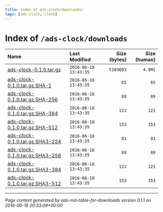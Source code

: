 ```yaml
---
title: index of ads-clock/downloads/
tags: [ads-clock, clock]
---
```

# Index of `/ads-clock/downloads`

|                                Name |         Last Modified |   Size (bytes) |   Size (human) |
| :---------------------------------- | :-------------------- | -------------: | -------------: |
| [ads-clock-0.1.0.tar.gz][]          | `2016-06-18 13:43:35` |      `5103693` |        `4.9Mi` |
| [ads-clock-0.1.0.tar.gz.SHA-1][]    | `2016-06-18 13:43:35` |           `65` |           `65` |
| [ads-clock-0.1.0.tar.gz.SHA-256][]  | `2016-06-18 13:43:35` |           `89` |           `89` |
| [ads-clock-0.1.0.tar.gz.SHA-384][]  | `2016-06-18 13:43:35` |          `121` |          `121` |
| [ads-clock-0.1.0.tar.gz.SHA-512][]  | `2016-06-18 13:43:35` |          `153` |          `153` |
| [ads-clock-0.1.0.tar.gz.SHA3-224][] | `2016-06-18 13:43:35` |           `81` |           `81` |
| [ads-clock-0.1.0.tar.gz.SHA3-256][] | `2016-06-18 13:43:35` |           `89` |           `89` |
| [ads-clock-0.1.0.tar.gz.SHA3-384][] | `2016-06-18 13:43:35` |          `121` |          `121` |
| [ads-clock-0.1.0.tar.gz.SHA3-512][] | `2016-06-18 13:43:35` |          `153` |          `153` |



[ads-clock-0.1.0.tar.gz]:            ads-clock-0.1.0.tar.gz
[ads-clock-0.1.0.tar.gz.SHA-1]:      ads-clock-0.1.0.tar.gz.SHA-1
[ads-clock-0.1.0.tar.gz.SHA-256]:    ads-clock-0.1.0.tar.gz.SHA-256
[ads-clock-0.1.0.tar.gz.SHA-384]:    ads-clock-0.1.0.tar.gz.SHA-384
[ads-clock-0.1.0.tar.gz.SHA-512]:    ads-clock-0.1.0.tar.gz.SHA-512
[ads-clock-0.1.0.tar.gz.SHA3-224]:   ads-clock-0.1.0.tar.gz.SHA3-224
[ads-clock-0.1.0.tar.gz.SHA3-256]:   ads-clock-0.1.0.tar.gz.SHA3-256
[ads-clock-0.1.0.tar.gz.SHA3-384]:   ads-clock-0.1.0.tar.gz.SHA3-384
[ads-clock-0.1.0.tar.gz.SHA3-512]:   ads-clock-0.1.0.tar.gz.SHA3-512

---
_Page content generated by ads-md-table-for-downloads version 0.1.1 on 2016-06-18 20:33:09+00:00_
